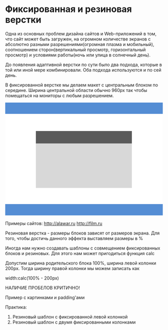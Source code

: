 # Фиксированная и резиновая верстки

Одна из основных проблем дизайна сайтов и Web-приложений в том, что сайт может быть загружен, на огромном количестве экранов с абсолютно разными разрешениями(огромная плазма и мобильный), соотношением сторон(вертикальный просмотр, горизонтальный просмотр) и условиями работы(ночь или улица в солнечный день).

До появления адаптивной верстки по сути было два подхода, которые в той или иной мере комбинировали. Оба подхода используются и по сей день.


В фиксированной верстке мы делаем макет с центральным блоком по середине. Ширина центральной области обычно 960px так чтобы помещаться на мониторы с любым разрешением.

![Макет с хедером и футером](pics/03_margin_and_paddings/maket.gif)

Примеры сайтов: 
http://alawar.ru
http://film.ru


Резиновая верстка - размеры блоков зависят от размеров экрана. Для того, чтобы достичь данного эффекта выставляем размеры в %




Иногда нам нужно создавать шаблоны с совмещением фиксированных блоков и резиновых. Для этого нам может пригодиться функция calc

Допустим ширина родительского блока 100%, ширина левой колонки 200px. Тогда ширину правой колонки мы можем записать как

width:calc(100% - 200px)

НАЛИЧИЕ ПРОБЕЛОВ КРИТИЧНО!

Пример с картинками и padding'ами



Практика:
1) Резиновый шаблон с фиксированной левой колонкой
2) Резиновый шаблон с двумя фиксированными колонками